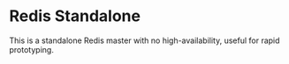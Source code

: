 # Redis Standalone

This is a standalone Redis master with no high-availability, useful for rapid prototyping.
